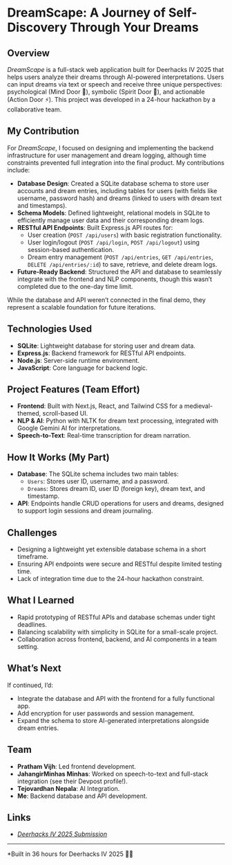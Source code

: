 # DreamScape: A Journey of Self-Discovery Through Your Dreams

## Overview
*DreamScape* is a full-stack web application built for Deerhacks IV 2025 that helps users analyze their dreams through AI-powered interpretations. Users can input dreams via text or speech and receive three unique perspectives: psychological (Mind Door 🧠), symbolic (Spirit Door 🔮), and actionable (Action Door ⚡). This project was developed in a 24-hour hackathon by a collaborative team.

## My Contribution
For *DreamScape*, I focused on designing and implementing the backend infrastructure for user management and dream logging, although time constraints prevented full integration into the final product. My contributions include:

- **Database Design**: Created a SQLite database schema to store user accounts and dream entries, including tables for users (with fields like username, password hash) and dreams (linked to users with dream text and timestamps).
- **Schema Models**: Defined lightweight, relational models in SQLite to efficiently manage user data and their corresponding dream logs.
- **RESTful API Endpoints**: Built Express.js API routes for:
  - User creation (`POST /api/users`) with basic registration functionality.
  - User login/logout (`POST /api/login`, `POST /api/logout`) using session-based authentication.
  - Dream entry management (`POST /api/entries`, `GET /api/entries`, `DELETE /api/entries/:id`) to save, retrieve, and delete dream logs.
- **Future-Ready Backend**: Structured the API and database to seamlessly integrate with the frontend and NLP components, though this wasn’t completed due to the one-day time limit.

While the database and API weren’t connected in the final demo, they represent a scalable foundation for future iterations.

## Technologies Used
- **SQLite**: Lightweight database for storing user and dream data.
- **Express.js**: Backend framework for RESTful API endpoints.
- **Node.js**: Server-side runtime environment.
- **JavaScript**: Core language for backend logic.

## Project Features (Team Effort)
- **Frontend**: Built with Next.js, React, and Tailwind CSS for a medieval-themed, scroll-based UI.
- **NLP & AI**: Python with NLTK for dream text processing, integrated with Google Gemini AI for interpretations.
- **Speech-to-Text**: Real-time transcription for dream narration.

## How It Works (My Part)
- **Database**: The SQLite schema includes two main tables:
  - `Users`: Stores user ID, username, and a password.
  - `Dreams`: Stores dream ID, user ID (foreign key), dream text, and timestamp.
- **API**: Endpoints handle CRUD operations for users and dreams, designed to support login sessions and dream journaling.


## Challenges
- Designing a lightweight yet extensible database schema in a short timeframe.
- Ensuring API endpoints were secure and RESTful despite limited testing time.
- Lack of integration time due to the 24-hour hackathon constraint.

## What I Learned
- Rapid prototyping of RESTful APIs and database schemas under tight deadlines.
- Balancing scalability with simplicity in SQLite for a small-scale project.
- Collaboration across frontend, backend, and AI components in a team setting.

## What’s Next
If continued, I’d:
- Integrate the database and API with the frontend for a fully functional app.
- Add encryption for user passwords and session management.
- Expand the schema to store AI-generated interpretations alongside dream entries.

## Team
- **Pratham Vijh**: Led frontend development.
- **JahangirMinhas Minhas**: Worked on speech-to-text and full-stack integration (see their Devpost profile!).
- **Tejovardhan Nepala**: AI Integration.
- **Me**: Backend database and API development.

## Links
- *[Deerhacks IV 2025 Submission](https://devpost.com/software/dreamspace?ref_content=user-portfolio&ref_feature=in_progress)*
---
*Built in 36 hours for Deerhacks IV 2025 🚀✨
